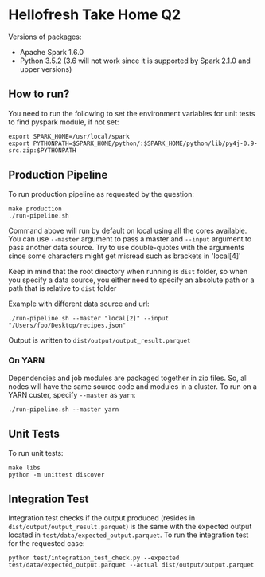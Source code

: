 # Hellofresh Take Home Q2

Versions of packages:
* Apache Spark 1.6.0
* Python 3.5.2 (3.6 will not work since it is supported by Spark 2.1.0 and upper versions)

## How to run?

You need to run the following to set the environment variables for unit tests to find pyspark module, if not set:
```
export SPARK_HOME=/usr/local/spark
export PYTHONPATH=$SPARK_HOME/python/:$SPARK_HOME/python/lib/py4j-0.9-src.zip:$PYTHONPATH
```

## Production Pipeline

To run production pipeline as requested by the question:
```
make production
./run-pipeline.sh
```
Command above will run by default on local using all the cores available.
You can use `--master` argument to pass a master and `--input` argument to pass another data source.
Try to use double-quotes with the arguments since some characters might get misread such as brackets in 'local[4]'

Keep in mind that the root directory when running is `dist` folder, so when you specify a data source, you either need to specify an absolute path or a path that is relative to `dist` folder

Example with different data source and url:
```
./run-pipeline.sh --master "local[2]" --input "/Users/foo/Desktop/recipes.json"
```

Output is written to `dist/output/output_result.parquet`

### On YARN
Dependencies and job modules are packaged together in zip files. So, all nodes will have the same source code and modules in a cluster. To run on a YARN custer, specify `--master` as `yarn`:
```
./run-pipeline.sh --master yarn
```

## Unit Tests

To run unit tests:
```
make libs
python -m unittest discover
```
## Integration Test

Integration test checks if the output produced (resides in `dist/output/output_result.parquet`) is the same with the expected output located in `test/data/expected_output.parquet`. To run the integration test for the requested case:
```
python test/integration_test_check.py --expected test/data/expected_output.parquet --actual dist/output/output.parquet
```
